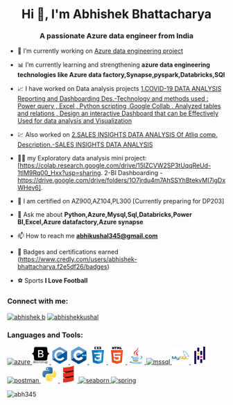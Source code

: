 <h1 align="center">Hi 👋, I'm Abhishek Bhattacharya</h1>
<h3 align="center">A passionate Azure data engineer from India</h3>

- 🔭 I’m currently working on [Azure data engineering project](https://github.com/Abh345/AzureDataEngineering)

- 📊 I’m currently learning and strengthening **azure data engineering technologies like Azure data factory,Synapse,pyspark,Databricks,SQl**

- 📈 I have worked on Data analysis projects [1.COVID-19 DATA ANALYSIS Reporting and Dashboarding Des.-Technology and methods used : Power query , Excel , Python scripting ,Google Collab . Analyzed tables and relations , Design an interactive Dashboard that can be Effectively Used for data analysis and Visualization](https://drive.google.com/drive/folders/1O7jrdu4m7AhSSYhBtekvMI7igDxWHev6)

- 💹 Also worked on [2.SALES INSIGHTS DATA ANALYSIS Of Atliq comp. Description.-SALES INSIGHTS DATA ANALYSIS](https://drive.google.com/drive/folders/1O7jrdu4m7AhSSYhBtekvMI7igDxWHev6)

- 👨‍💻 my Exploratory data analysis mini project: [https://colab.research.google.com/drive/15IZCVW2SP3tUqqReUd-1tlM9Rq00_Hxx?usp=sharing. 2-BI Dashboarding -https://drive.google.com/drive/folders/1O7jrdu4m7AhSSYhBtekvMI7igDxWHev6].
- 📝 I am certified on AZ900,AZ104,PL300 [Currently preparing for DP203]

- 💬 Ask me about **Python,Azure,Mysql,Sql,Databricks,Power BI,Excel,Azure datafactory,Azure synapse**

- 📫 How to reach me **abhikushal345@gmail.com**

- 📄 Badges and certifications earned (https://www.credly.com/users/abhishek-bhattacharya.f2e5df26/badges)

- ⚽ Sports **I Love Football**

<h3 align="left">Connect with me:</h3>
<p align="left">
<a href="https://linkedin.com/in/abhishek b" target="blank"><img align="center" src="https://raw.githubusercontent.com/rahuldkjain/github-profile-readme-generator/master/src/images/icons/Social/linked-in-alt.svg" alt="abhishek b" height="30" width="40" /></a>
<a href="https://leetcode.com/abhikushal345/" target="blank"><img align="center" src="https://raw.githubusercontent.com/rahuldkjain/github-profile-readme-generator/master/src/images/icons/Social/leet-code.svg" alt="abhishekkushal" height="30" width="40" /></a>
</p>

<h3 align="left">Languages and Tools:</h3>
<p align="left"> <a href="https://azure.microsoft.com/en-in/" target="_blank" rel="noreferrer"> <img src="https://www.vectorlogo.zone/logos/microsoft_azure/microsoft_azure-icon.svg" alt="azure" width="40" height="40"/> </a> <a href="https://getbootstrap.com" target="_blank" rel="noreferrer"> <img src="https://raw.githubusercontent.com/devicons/devicon/master/icons/bootstrap/bootstrap-plain-wordmark.svg" alt="bootstrap" width="40" height="40"/> </a> <a href="https://www.cprogramming.com/" target="_blank" rel="noreferrer"> <img src="https://raw.githubusercontent.com/devicons/devicon/master/icons/c/c-original.svg" alt="c" width="40" height="40"/> </a> <a href="https://www.w3schools.com/cpp/" target="_blank" rel="noreferrer"> <img src="https://raw.githubusercontent.com/devicons/devicon/master/icons/cplusplus/cplusplus-original.svg" alt="cplusplus" width="40" height="40"/> </a> <a href="https://www.w3schools.com/css/" target="_blank" rel="noreferrer"> <img src="https://raw.githubusercontent.com/devicons/devicon/master/icons/css3/css3-original-wordmark.svg" alt="css3" width="40" height="40"/> </a> <a href="https://www.w3.org/html/" target="_blank" rel="noreferrer"> <img src="https://raw.githubusercontent.com/devicons/devicon/master/icons/html5/html5-original-wordmark.svg" alt="html5" width="40" height="40"/> </a> <a href="https://www.java.com" target="_blank" rel="noreferrer"> <img src="https://raw.githubusercontent.com/devicons/devicon/master/icons/java/java-original.svg" alt="java" width="40" height="40"/> </a> <a href="https://www.microsoft.com/en-us/sql-server" target="_blank" rel="noreferrer"> <img src="https://www.svgrepo.com/show/303229/microsoft-sql-server-logo.svg" alt="mssql" width="40" height="40"/> </a> <a href="https://www.mysql.com/" target="_blank" rel="noreferrer"> <img src="https://raw.githubusercontent.com/devicons/devicon/master/icons/mysql/mysql-original-wordmark.svg" alt="mysql" width="40" height="40"/> </a> <a href="https://pandas.pydata.org/" target="_blank" rel="noreferrer"> <img src="https://raw.githubusercontent.com/devicons/devicon/2ae2a900d2f041da66e950e4d48052658d850630/icons/pandas/pandas-original.svg" alt="pandas" width="40" height="40"/> </a> <a href="https://postman.com" target="_blank" rel="noreferrer"> <img src="https://www.vectorlogo.zone/logos/getpostman/getpostman-icon.svg" alt="postman" width="40" height="40"/> </a> <a href="https://www.python.org" target="_blank" rel="noreferrer"> <img src="https://raw.githubusercontent.com/devicons/devicon/master/icons/python/python-original.svg" alt="python" width="40" height="40"/> </a> <a href="https://www.scala-lang.org" target="_blank" rel="noreferrer"> <img src="https://raw.githubusercontent.com/devicons/devicon/master/icons/scala/scala-original.svg" alt="scala" width="40" height="40"/> </a> <a href="https://seaborn.pydata.org/" target="_blank" rel="noreferrer"> <img src="https://seaborn.pydata.org/_images/logo-mark-lightbg.svg" alt="seaborn" width="40" height="40"/> </a> <a href="https://spring.io/" target="_blank" rel="noreferrer"> <img src="https://www.vectorlogo.zone/logos/springio/springio-icon.svg" alt="spring" width="40" height="40"/> </a> </p>

<p><img align="center" src="https://github-readme-stats.vercel.app/api/top-langs?username=abh345&show_icons=true&locale=en&layout=compact" alt="abh345" /></p>
